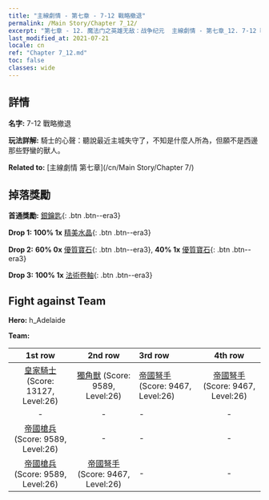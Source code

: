 ```yaml
---
title: "主線劇情 - 第七章 - 7-12 戰略撤退"
permalink: /Main Story/Chapter 7_12/
excerpt: "第七章 - 12. 魔法门之英雄无敌：战争纪元  主線劇情 - 第七章_12. 7-12 戰略撤退"
last_modified_at: 2021-07-21
locale: cn
ref: "Chapter 7_12.md"
toc: false
classes: wide
---
```


## 詳情

 **名字:** 7-12 戰略撤退

 **玩法詳解:** 騎士的心聲：聽說最近主城失守了，不知是什麼人所為，但願不是西邊那些野蠻的獸人。

 **Related to:** [主線劇情 第七章](/cn/Main Story/Chapter 7/)

## 掉落獎勵

 **首通獎勵:** [銀鑰匙](/cn/Items/con_693/){: .btn .btn--era3}

 **Drop 1:** **100% 1x** [精美水晶](/cn/Items/mat_24/){: .btn .btn--era3}

 **Drop 2:** **60% 0x** [優質寶石](/cn/Items/mat_16/){: .btn .btn--era3}, **40% 1x** [優質寶石](/cn/Items/mat_16/){: .btn .btn--era3}

 **Drop 3:** **100% 1x** [法術卷軸](/cn/Items/con_694/){: .btn .btn--era3}


## Fight against Team
 **Hero:** h_Adelaide

 **Team:**


  | 1st row | 2nd row | 3rd row | 4th row |
  |:----:|:----:|:----|:----:|
  | [皇家騎士](/cn/units/Cavalier/) (Score: 13127, Level:26)  | [獨角獸](/cn/units/Unicorn/) (Score: 9589, Level:26)  | [帝國弩手](/cn/units/Marksman/) (Score: 9467, Level:26)  | [帝國弩手](/cn/units/Marksman/) (Score: 9467, Level:26)  |
  | - | - | - | - |
  | [帝國槍兵](/cn/units/Pikeman/) (Score: 9589, Level:26)  | - | - | - |
  | [帝國槍兵](/cn/units/Pikeman/) (Score: 9589, Level:26)  | [帝國弩手](/cn/units/Marksman/) (Score: 9467, Level:26)  | - | - |


